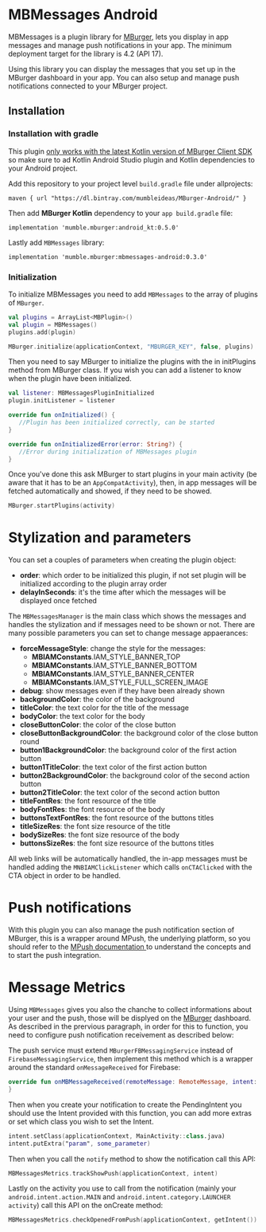 # MBMessages Android

MBMessages is a plugin library for [MBurger](https://mburger.cloud), lets you display in app messages and manage push notifications in your app. The minimum deployment target for the library is 4.2 (API 17).

Using this library you can display the messages that you set up in the MBurger dashboard in your app. You can also setup and manage push notifications connected to your MBurger project.

## Installation

### Installation with gradle

This plugin <u>only works with the latest Kotlin version of MBurger Client SDK</u> so make sure to ad Kotlin Android Studio plugin and Kotlin dependencies to your Android project.

Add this repository to your project level `build.gradle` file under allprojects:

```
maven { url "https://dl.bintray.com/mumbleideas/MBurger-Android/" }
```

Then add **MBurger Kotlin** dependency to your `app build.gradle` file:

```
implementation 'mumble.mburger:android_kt:0.5.0'
```

Lastly add `MBMessages` library:

```
implementation 'mumble.mburger:mbmessages-android:0.3.0'
```



### Initialization

To initialize MBMessages you need to add `MBMessages` to the array of plugins of `MBurger`.

```kotlin
val plugins = ArrayList<MBPlugin>()
val plugin = MBMessages()
plugins.add(plugin)

MBurger.initialize(applicationContext, "MBURGER_KEY", false, plugins)
```

Then you need to say MBurger to initialize the plugins with the in initPlugins method from MBurger class. If you wish you can add a listener to know when the plugin have been initialized.

```kotlin
val listener: MBMessagesPluginInitialized
plugin.initListener = listener

override fun onInitialized() {
   //Plugin has been initialized correctly, can be started
}

override fun onInitializedError(error: String?) {
   //Error during initialization of MBMessages plugin
}
```

Once you've done this ask MBurger to start plugins in your main activity (be aware that it has to be an `AppCompatActivity`), then, in app messages will be fetched automatically and showed, if they need to be showed.

```kotlin
MBurger.startPlugins(activity)
```



# Stylization and parameters

You can set a couples of parameters when creating the plugin object:

- **order**: which order to be initialized this plugin, if not set plugin will be initialized according to the plugin array order
- **delayInSeconds**: it's the time after which the messages will be displayed once fetched

The `MBMessagesManager` is the main class which shows the messages and handles the stylization and if messages need to be shown or not. There are many possible parameters you can set to change message appaerances:

- **forceMessageStyle**: change the style for the messages:
  - **MBIAMConstants**.IAM_STYLE_BANNER_TOP
  - **MBIAMConstants**.IAM_STYLE_BANNER_BOTTOM
  - **MBIAMConstants**.IAM_STYLE_BANNER_CENTER
  - **MBIAMConstants**.IAM_STYLE_FULL_SCREEN_IMAGE
- **debug**: show messages even if they have been already shown
- **backgroundColor**: the color of the background
- **titleColor**: the text color for the title of the message
- **bodyColor**: the text color for the body
- **closeButtonColor**: the color of the close button
- **closeButtonBackgroundColor**: the background color of the close button round
- **button1BackgroundColor**: the background color of the first action button
- **button1TitleColor**: the text color of the first action button
- **button2BackgroundColor**: the background color of the second action button
- **button2TitleColor**: the text color of the second action button
- **titleFontRes**: the font resource of the title
- **bodyFontRes**: the font resource  of the body
- **buttonsTextFontRes**: the font resource of the buttons titles
- **titleSizeRes**: the font size resource of the title
- **bodySizeRes**: the font size resource of the body
- **buttonsSizeRes**: the font size resource of the buttons titles



All web links will be automatically handled, the in-app messages must be handled adding the `MNBIAMClickListener` which calls `onCTAClicked` with the CTA object in order to be handled.



# Push notifications

With this plugin you can also manage the push notification section of MBurger, this is a wrapper around MPush, the underlying platform, so you should refer to the [MPush documentation ](https://github.com/Mumble-SRL/MBPush-Android)to understand the concepts and to start the push integration.



# Message Metrics

Using `MBMessages` gives you also the chanche to collect informations about your user and the push, those will be displyed on the [MBurger](https://mburger.cloud/) dashboard. As described in the prervious paragraph, in order for this to function, you need to configure push notification receivement as described below:

The push service must extend `MBurgerFBMessagingService` instead of `FirebaseMessagingService`, then implement this method which is a wrapper around the standard `onMessageReceived` for Firebase:

```kotlin
override fun onMBMessageReceived(remoteMessage: RemoteMessage, intent: Intent) {
}
```

Then when you create your notification to create the PendingIntent you should use the Intent provided with this function, you can add more extras or set which class you wish to set the Intent.

```kotlin
intent.setClass(applicationContext, MainActivity::class.java)
intent.putExtra("param", some_parameter)
```

Then when you call the `notify` method to show the notification call this API:

```kotlin
MBMessagesMetrics.trackShowPush(applicationContext, intent)
```

Lastly on the activity you use to call from the notification (mainly your `android.intent.action.MAIN` and `android.intent.category.LAUNCHER activity`) call this API on the onCreate method:

```kotlin
MBMessagesMetrics.checkOpenedFromPush(applicationContext, getIntent())
```
